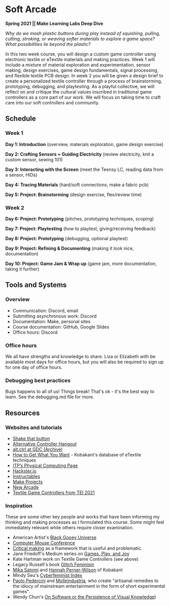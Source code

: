 # Soft Arcade

**Spring 2021 ||  Make Learning Labs Deep Dive**

*Why do we mash plastic buttons during play instead of squishing, pulling, cutting, stroking, or weaving softer materials to explore a game space? What possibilities lie beyond the plastic?* 

In this two week course, you will design a custom game controller using electronic textile or eTextile materials and making practices. Week 1 will include a mixture of material exploration and experimentation, sensor making, design exercises, game design fundamentals, signal processing, and flexible textile PCB design. In week 2 you will be given a design brief to create a personalized textile controller through a process of brainstorming, prototyping, debugging, and playtesting. As a playful collective, we will reflect on and critique the cultural values inscribed in traditional game controllers as a core part of our work. We will focus on taking time to craft care into our soft controllers and community. 


## Schedule
### Week 1
**Day 1: Introduction**
(overview, materials exploration, game design exercise)

**Day 2: Crafting Sensors + Guiding Electricity**
(review electricity, knit a custom sensor, sewing 101)

**Day 3: Interacting with the Screen**
(meet the Teensy LC, reading data from a sensor, HIDs)

**Day 4: Tracing Materials**
(hard/soft connections, make a fabric pcb)

**Day 5: Project: Brainstorming**
(design exercise, flex/review time)


### Week 2
**Day 6: Project: Prototyping**
(pitches, prototyping techniques, scoping)

**Day 7: Project: Playtesting**
(how to playtest, giving/receiving feedback)

**Day 8: Project: Prototyping**
(debugging, optional playtest)

**Day 9: Project: Refining & Documenting**
(making it look nice, documentation)

**Day 10: Project: Game Jam & Wrap up**
(game jam, more documentation, taking it further)


## Tools and Systems
### Overview
- Communication: Discord, email
- Submitting asynchronous work: Discord
- Documentation: Make, personal sites
- Course documentation: GitHub, Google Slides
- Office hours: Discord

### Office hours
We all have strengths and knowledge to share. Liza or Elizabeth with be available most days for office hours, but you will also be required to sign up for one day of office hours. 

### Debugging best practices
Bugs happens to all of us! Things break! That's ok - it's the best way to learn. See the debugging.md file for more.


## Resources

### Websites and tutorials
- [Shake that button](http://shakethatbutton.com/)
- [Alternative Controller Hangout](https://www.facebook.com/groups/865396730149365)
- [alt.ctrl at GDC (Archive)](https://gdconf.com/alt-ctrl-gdc/archive)
- [How to Get What You Want](http://www.kobakant.at/DIY/) - Kobakant's database of eTextile techniques
- [ITP’s Physical Computing Page](https://itp.nyu.edu/physcomp/)
- [Hackster.io](https://www.hackster.io/)
- [Instructables](instructables.com/)
- [Make Projects](https://makeprojects.com/home?r=n1bnb)
- [New Arcade](https://new-arcade.tumblr.com/)
- [Textile Game Controllers from TEI 2021](https://www.youtube.com/watch?v=15tJrOZZ_wQ)

### Inspiration
These are some other key people and works that have been informing my thinking and making processes as I formulated this course. Some might feel immediately relevant while others require closer examination.
- American Artist's [Black Gooey Universe](https://unbag.net/end/black-gooey-universe)
- [Computer Mouse Conference](https://www.computermouseconference.net/)
- [Critical making](http://www.conceptlab.com/criticalmaking/) as a framework that is useful and problematic.
- Jane Friedoff's Medium series on [Games, Play, and Joy](https://jfriedhoff.medium.com/games-play-and-joy-part-1-75991ff32e69) 
- Kate Hartman work on Textile Game Controllers (see above)
- Legacy Russell's book [Glitch Feminism](https://www.versobooks.com/books/3668-glitch-feminism)
- [Mika Satomi](http://www.nerding.at/) and [Hannah Perner-Wilson](https://www.plusea.at/) of Kobakant
- Mindy Seu's [Cyberfeminist Index](https://cyberfeminismindex.com/)
- [Paolo Pedercini](http://paolo.molleindustria.org/) and [Molleindustria](http://www.molleindustria.org/), who create "artisanal remedies to the idiocy of mainstream entertainment in the form of short experimental games".
- Wendy Chun's [On Software or the Persistence of Visual Knowledge](https://monoskop.org/File:Chun_Wendy_Hui_Kyung_2005_On_Software_or_the_Persistence_of_Visual_Knowledge.pdf))



